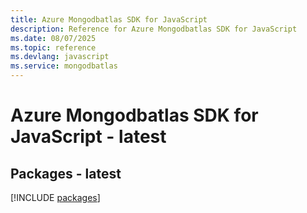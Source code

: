 ```yaml
---
title: Azure Mongodbatlas SDK for JavaScript
description: Reference for Azure Mongodbatlas SDK for JavaScript
ms.date: 08/07/2025
ms.topic: reference
ms.devlang: javascript
ms.service: mongodbatlas
---
```

# Azure Mongodbatlas SDK for JavaScript - latest
## Packages - latest
[!INCLUDE [packages](mongodbatlas-index.md)]